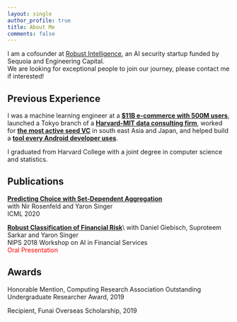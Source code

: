 ```yaml
---
layout: single
author_profile: true
title: About Me
comments: false
---
```


I am a cofounder at [Robust Intelligence](https://www.robustintelligence.com/), an AI security startup funded by Sequoia and Engineering Capital.  
We are looking for exceptional people to join our journey, please contact me if interested!
<!-- My research is at the intersection of **machine learning and the social sciences**. I am attracted by the dynamic nature of social data and the algorithmic and statistical challenges it entails. The problems I engage with are of importance as we are increasingly using ML to improve decision-making in domains like business, politics and legal systems.  -->

## Previous Experience

I was a machine learning engineer at a **[$11B e-commerce with 500M users](https://www.wish.com/)**, launched a Tokyo branch of a **[Harvard-MIT data consulting firm](http://www.quantco.com/)**, worked for **[the most active seed VC](https://east.vc/)** in south east Asia and Japan, and helped build a **[tool every Android developer uses](https://gradle.com/)**.

I graduated from Harvard College with a joint degree in computer science and statistics.

## Publications

**[Predicting Choice with Set-Dependent Aggregation](https://arxiv.org/abs/1906.06365)**  
with Nir Rosenfeld and Yaron Singer  
ICML 2020

**[Robust Classification of Financial Risk](https://arxiv.org/abs/1811.11079)**\\
with Daniel Giebisch, Suproteem Sarkar and Yaron Singer  
NIPS 2018 Workshop on AI in Financial Services  
<span style="color:red">Oral Presentation</span>


## Awards

Honorable Mention, Computing Research Association Outstanding Undergraduate Researcher Award, 2019  

Recipient, Funai Overseas Scholarship, 2019
